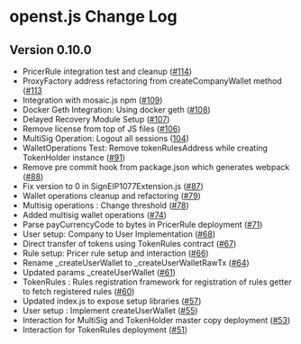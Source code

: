 # openst.js Change Log

## Version 0.10.0

* PricerRule integration test and cleanup ([#114](https://github.com/OpenSTFoundation/openst.js/pull/114))
* ProxyFactory address refactoring from createCompanyWallet method ([#113](https://github.com/OpenSTFoundation/openst.js/pull/113)
* Integration with mosaic.js npm ([#109](https://github.com/OpenSTFoundation/openst.js/pull/109))
* Docker Geth Integration: Using docker geth ([#108](https://github.com/OpenSTFoundation/openst.js/pull/108))
* Delayed Recovery Module Setup ([#107](https://github.com/OpenSTFoundation/openst.js/pull/107))
* Remove license from top of JS files ([#106](https://github.com/OpenSTFoundation/openst.js/pull/106))
* MultiSig Operation: Logout all sessions ([104](https://github.com/OpenSTFoundation/openst.js/pull/104))
* WalletOperations Test: Remove tokenRulesAddress while creating TokenHolder instance ([#91](https://github.com/OpenSTFoundation/openst.js/pull/91))
* Remove pre commit hook from package.json which generates webpack ([#88](https://github.com/OpenSTFoundation/openst.js/pull/88))
* Fix version to 0 in SignEIP1077Extension.js ([#87](https://github.com/OpenSTFoundation/openst.js/pull/87))
* Wallet operations cleanup and refactoring ([#79](https://github.com/OpenSTFoundation/openst.js/pull/79))
* Multisig operations : Change threshold ([#78](https://github.com/OpenSTFoundation/openst.js/pull/78))
* Added multisig wallet operations ([#74](https://github.com/OpenSTFoundation/openst.js/pull/74))
* Parse payCurrencyCode to bytes in PricerRule deployment ([#71](https://github.com/OpenSTFoundation/openst.js/pull/71))
* User setup: Company to User Implementation ([#68](https://github.com/OpenSTFoundation/openst.js/pull/68))
* Direct transfer of tokens using TokenRules contract ([#67](https://github.com/OpenSTFoundation/openst.js/pull/67))
* Rule setup: Pricer rule setup and interaction ([#66](https://github.com/OpenSTFoundation/openst.js/pull/66))
* Rename _createUserWallet to _createUserWalletRawTx ([#64](https://github.com/OpenSTFoundation/openst.js/pull/64))
* Updated params _createUserWallet ([#61](https://github.com/OpenSTFoundation/openst.js/pull/61))
* TokenRules : Rules registration framework for registration of rules getter to fetch registered rules ([#60](https://github.com/OpenSTFoundation/openst.js/pull/60))
* Updated index.js to expose setup libraries ([#57](https://github.com/OpenSTFoundation/openst.js/pull/57))
* User setup : Implement createUserWallet ([#55](https://github.com/OpenSTFoundation/openst.js/pull/55))
* Interaction for MultiSig and TokenHolder master copy deployment ([#53](https://github.com/OpenSTFoundation/openst.js/pull/53))
* Interaction for TokenRules deployment ([#51](https://github.com/OpenSTFoundation/openst.js/issues/51))